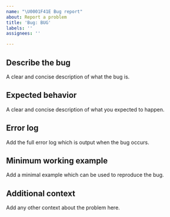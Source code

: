 ```yaml
---
name: "\U0001F41E Bug report"
about: Report a problem
title: 'Bug: BUG'
labels: ''
assignees: ''

---
```


## Describe the bug

A clear and concise description of what the bug is.

## Expected behavior

A clear and concise description of what you expected to happen.

## Error log

Add the full error log which is output when the bug occurs.

## Minimum working example

Add a minimal example which can be used to reproduce the bug.

## Additional context

Add any other context about the problem here.
